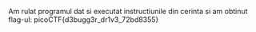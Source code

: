 Am rulat programul dat si executat instructiunile din cerinta si am obtinut flag-ul:
picoCTF{d3bugg3r_dr1v3_72bd8355}
